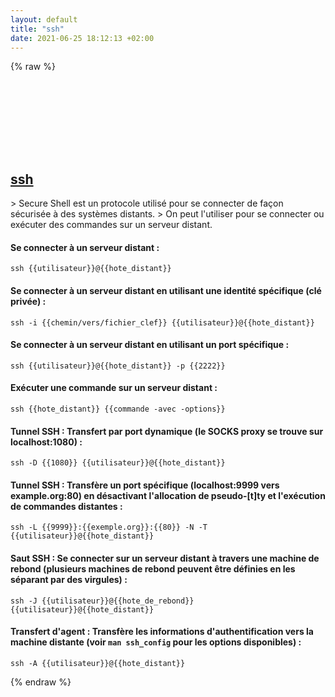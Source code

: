 ```yaml
---
layout: default
title: "ssh"
date: 2021-06-25 18:12:13 +02:00
---
```

{% raw %}
<h2 id="ssh">
  <a href="/fr/common/ssh.html">ssh</a> <a href="#ssh"><svg class="icon">
    <use href="/assets/images/unicode_sprite.svg#link" />
  </svg></a>
</h2>
> Secure Shell est un protocole utilisé pour se connecter de façon sécurisée à des systèmes distants.
> On peut l'utiliser pour se connecter ou exécuter des commandes sur un serveur distant.

#### Se connecter à un serveur distant :
```shell
ssh {{utilisateur}}@{{hote_distant}}
```
#### Se connecter à un serveur distant en utilisant une identité spécifique (clé privée) :
```shell
ssh -i {{chemin/vers/fichier_clef}} {{utilisateur}}@{{hote_distant}}
```
#### Se connecter à un serveur distant en utilisant un port spécifique :
```shell
ssh {{utilisateur}}@{{hote_distant}} -p {{2222}}
```
#### Exécuter une commande sur un serveur distant :
```shell
ssh {{hote_distant}} {{commande -avec -options}}
```
#### Tunnel SSH : Transfert par port dynamique (le SOCKS proxy se trouve sur localhost:1080) :
```shell
ssh -D {{1080}} {{utilisateur}}@{{hote_distant}}
```
#### Tunnel SSH : Transfère un port spécifique (localhost:9999 vers example.org:80) en désactivant l'allocation de pseudo-[t]ty et l'exécution de commandes distantes :
```shell
ssh -L {{9999}}:{{exemple.org}}:{{80}} -N -T {{utilisateur}}@{{hote_distant}}
```
#### Saut SSH : Se connecter sur un serveur distant à travers une machine de rebond (plusieurs machines de rebond peuvent être définies en les séparant par des virgules) :
```shell
ssh -J {{utilisateur}}@{{hote_de_rebond}} {{utilisateur}}@{{hote_distant}}
```
#### Transfert d'agent : Transfère les informations d'authentification vers la machine distante (voir `man ssh_config` pour les options disponibles) :
```shell
ssh -A {{utilisateur}}@{{hote_distant}}
```
{% endraw %}